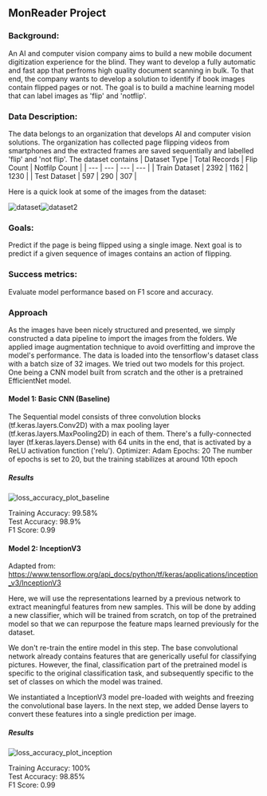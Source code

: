 ## MonReader Project
### Background:
An AI and computer vision company aims to build a new mobile document digitization experience for the blind. They want to develop a fully automatic and fast app that perfroms high quality document scanning in bulk. To that end, the company wants to develop a solution to identify if book images contain flipped pages or not. The goal is to build a machine learning model that can label images as 'flip' and 'notflip'.

### Data Description:
The data belongs to an organization that develops AI and computer vision solutions. The organization has collected page flipping videos from smartphones and the extracted frames are saved sequentially and labelled 'flip' and 'not flip'. The dataset contains
| Dataset Type | Total Records | Flip Count | Notfilp Count |
| --- | --- | --- | --- |
| Train Dataset | 2392 | 1162 | 1230 |
| Test Dataset | 597 | 290 | 307 |

Here is a quick look at some of the images from the dataset:


![dataset](https://github.com/sudarshanng7/Mon_reader/assets/47222625/2750bc2a-a9b1-42ae-91e4-fc86d8df3f29)![dataset2](https://github.com/sudarshanng7/Mon_reader/assets/47222625/c5fbbd73-8127-4afc-adc9-eab4da26ebc6)

### Goals:
Predict if the page is being flipped using a single image. Next goal is to predict if a given sequence of images contains an action of flipping.

### Success metrics:
Evaluate model performance based on F1 score and accuracy.

### Approach
As the images have been nicely structured and presented, we simply constructed a data pipeline to import the images from the folders. We applied image augmentation technique to avoid overfitting and improve the model's performance. The data is loaded into the tensorflow's dataset class with a batch size of 32 images. 
We tried out two models for this project. One being a CNN model built from scratch and the other is a pretrained EfficientNet model.

#### Model 1: Basic CNN (Baseline)
The Sequential model consists of three convolution blocks (tf.keras.layers.Conv2D) with a max pooling layer (tf.keras.layers.MaxPooling2D) in each of them. There's a fully-connected layer (tf.keras.layers.Dense) with 64 units in the end, that is activated by a ReLU activation function ('relu').
Optimizer: Adam
Epochs: 20 The number of epochs is set to 20, but the training stabilizes at around 10th epoch
##### Results
![loss_accuracy_plot_baseline](https://github.com/sudarshanng7/Mon_reader/assets/47222625/f5c2a843-6bd7-4fa8-9e59-1f102cc7ec1a)

Training Accuracy: 99.58%  
Test Accuracy: 98.9%  
F1 Score: 0.99

#### Model 2: InceptionV3
Adapted from: https://www.tensorflow.org/api_docs/python/tf/keras/applications/inception_v3/InceptionV3

Here, we will use the representations learned by a previous network to extract meaningful features from new samples. This will be done by adding a new classifier, which will be trained from scratch, on top of the pretrained model so that we can repurpose the feature maps learned previously for the dataset.

We don't re-train the entire model in this step. The base convolutional network already contains features that are generically useful for classifying pictures. However, the final, classification part of the pretrained model is specific to the original classification task, and subsequently specific to the set of classes on which the model was trained.

We instantiated a InceptionV3 model pre-loaded with weights and freezing the convolutional base layers. In the next step, we added Dense layers to convert these features into a single prediction per image.
##### Results
![loss_accuracy_plot_inception](https://github.com/sudarshanng7/Mon_reader/assets/47222625/c1af56c6-f94b-48f8-b73e-c292fe62e3f0)

Training Accuracy: 100%  
Test Accuracy: 98.85%  
F1 Score: 0.99

